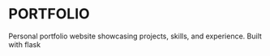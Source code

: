 # PORTFOLIO
Personal portfolio website showcasing projects, skills, and experience. Built with flask
